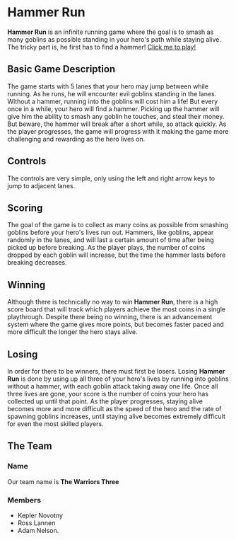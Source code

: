 # Hammer Run 
**Hammer Run** is an infinite running game where the goal is to smash as many goblins as possible standing in your hero's path while staying alive. The tricky part is, he first has to find a hammer!
[Click me to play!](http://htmlpreview.github.com/?https://github.com/adamnelson97/hammer-run/blob/master/index.html)

## Basic Game Description
The game starts with 5 lanes that your hero may jump between while running. As he runs, he will encounter evil goblins standing in the lanes. Without a hammer, running into the goblins will cost him a life! But every once in a while, your hero will find a hammer. Picking up the hammer will give him the ability to smash any goblin he touches, and steal their money. But beware, the hammer will break after a short while, so attack quickly. As the player progresses, the game will progress with it making the game more challenging and rewarding as the hero lives on.

## Controls
The controls are very simple, only using the left and right arrow keys to jump to adjacent lanes.

## Scoring
The goal of the game is to collect as many coins as possible from smashing goblins before your hero's lives run out. Hammers, like goblins, appear randomly in the lanes, and will last a certain amount of time after being picked up before breaking. As the player plays, the number of coins dropped by each goblin will increase, but the time the hammer lasts before breaking decreases.

## Winning
Although there is technically no way to win **Hammer Run**, there is a high score board that will track which players achieve the most coins in a single playthrough. Despite there being no winning, there is an advancement system where the game gives more points, but becomes faster paced and more difficult the longer the hero stays alive.

## Losing
In order for there to be winners, there must first be losers. Losing **Hammer Run** is done by using up all three of your hero's lives by running into goblins without a hammer, with each goblin attack taking away one life. Once all three lives are gone, your score is the number of coins your hero has collected up until that point. As the player progresses, staying alive becomes more and more difficult as the speed of the hero and the rate of spawning goblins increases, until staying alive becomes extremely difficult for even the most skilled players.

## The Team

### Name
Our team name is **The Warriors Three**

### Members
* Kepler Novotny
* Ross Lannen
* Adam Nelson.
